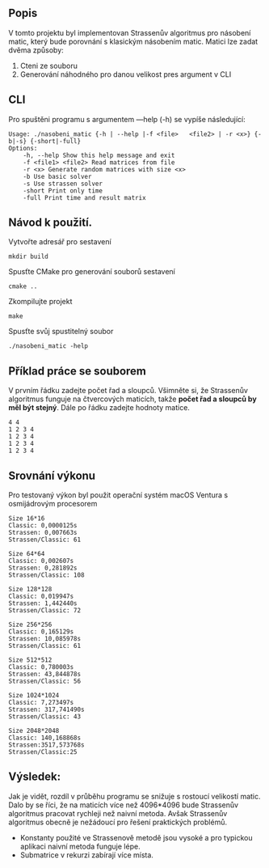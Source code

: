 ## Popis
V tomto projektu byl implementovan Strassenův algoritmus pro násobení matic, který bude porovnání s klasickým násobením matic.
Matici lze zadat dvěma způsoby:
1. Cteni ze souboru
2. Generování náhodného pro danou velikost pres argument v CLI

## CLI
Pro spuštěni programu s argumentem —help (-h) se vypíše následující:
```
Usage: ./nasobeni_matic {-h | --help |-f <file>   <file2> | -r <x>} {-b|-s} {-short|-full}
Options:
    -h, --help Show this help message and exit
    -f <file1> <file2> Read matrices from file
    -r <x> Generate random matrices with size <x>
    -b Use basic solver
    -s Use strassen solver
    -short Print only time
    -full Print time and result matrix
```

## Návod k použití.
Vytvořte adresář pro sestavení
```
mkdir build
```
Spusťte CMake pro generování souborů sestavení
```
cmake .. 
```
Zkompilujte projekt
```
make
```
Spusťte svůj spustitelný soubor
```
./nasobeni_matic -help
```

## Příklad práce se souborem
V prvním řádku zadejte počet řad a sloupců. Všimněte si, že Strassenův algoritmus funguje na čtvercových maticích, takže **počet řad a sloupců by měl být stejný**. Dále po řádku zadejte hodnoty matice. 
```
4 4
1 2 3 4
1 2 3 4
1 2 3 4
1 2 3 4
```

## Srovnání výkonu
Pro testovaný výkon byl použit operační systém macOS Ventura s osmijádrovým procesorem
```
Size 16*16
Classic: 0,0000125s
Strassen: 0,007663s
Strassen/Classic: 61

Size 64*64
Classic: 0,002607s
Strassen: 0,281892s
Strassen/Classic: 108

Size 128*128
Classic: 0,019947s
Strassen: 1,442440s
Strassen/Classic: 72

Size 256*256
Classic: 0,165129s
Strassen: 10,085978s
Strassen/Classic: 61

Size 512*512
Classic: 0,780003s
Strassen: 43,844878s
Strassen/Classic: 56

Size 1024*1024
Classic: 7,273497s
Strassen: 317,741490s
Strassen/Classic: 43

Size 2048*2048
Classic: 140,168868s
Strassen:3517,573768s
Strassen/Classic:25
```

## Výsledek:
Jak je vidět, rozdíl v průběhu programu se snižuje s rostoucí velikostí matic. Dalo by se říci, že na maticích více než 4096*4096 bude Strassenův algoritmus pracovat rychleji než naivní metoda. Avšak Strassenův algoritmus obecně je nežádoucí pro řešení praktických problémů.
- Konstanty použité ve Strassenově metodě jsou vysoké a pro typickou aplikaci naivní metoda funguje lépe.
- Submatrice v rekurzi zabírají více místa.

